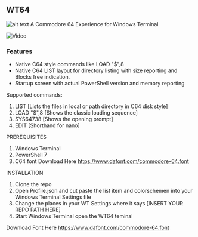 ## WT64
![alt text](https://github.com/KillerFeature/WT64/raw/master/WT64_hero.png)
A Commodore 64 Experience for Windows Terminal

![Video](https://github.com/KillerFeature/WT64/raw/master/video.gif "Video")

### Features
- Native C64 style commands like LOAD "$",8
- Native C64 LIST layout for directory listing with size reporting and Blocks free indication.
- Startup screen with actual PowerShell version and memory reporting

Supported commands:
1. LIST <path> [Lists the files in local or path directory in C64 disk style]
2. LOAD "$",8 [Shows the classic loading sequence]
3. SYS64738 [Shows the opening prompt]
4. EDIT <filename> [Shorthand for nano]

PREREQUISITES
1. Windows Terminal
2. PowerShell 7
3. C64 font Download Here https://www.dafont.com/commodore-64.font

INSTALLATION
1. Clone the repo
2. Open Profile.json and cut paste the list item and colorschemen into your Windows Terminal Settings file
3. Change the places in your WT Settings where it says [INSERT YOUR REPO PATH HERE]
4. Start Windows Terminal open the WT64 teminal

Download Font Here
https://www.dafont.com/commodore-64.font
